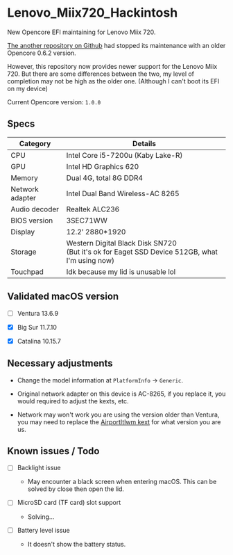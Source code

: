 # Lenovo_Miix720_Hackintosh

New Opencore EFI maintaining for Lenovo Miix 720.

[The another repository on Github](https://github.com/jennie26/Lenovo-Miix-720-Hackintosh) had stopped its maintenance with an older Opencore 0.6.2 version.

However, this repository now provides newer support for the Lenovo Miix 720. But there are some differences between the two, my level of completion may not be high as the older one. (Although I can't boot its EFI on my device)

Current Opencore version: `1.0.0`

## Specs

|Category|Details|
|--------|-------|
|CPU     |Intel Core i5-7200u (Kaby Lake-R)|
|GPU     |Intel HD Graphics 620|
|Memory  |Dual 4G, total 8G DDR4|
|Network adapter|Intel Dual Band Wireless-AC 8265|
|Audio decoder|Realtek ALC236|
|BIOS version|3SEC71WW|
|Display |12.2’ 2880*1920|
|Storage |Western Digital Black Disk SN720<br>(But it's ok for Eaget SSD Device 512GB, what I'm using now)|
|Touchpad|Idk because my lid is unusable lol|

## Validated macOS version

- [ ] Ventura 13.6.9

- [x] Big Sur 11.7.10

- [x] Catalina 10.15.7

## Necessary adjustments

- Change the model information at `PlatformInfo` -> `Generic`.

- Original network adapter on this device is AC-8265, if you replace it, you would required to adjust the kexts, etc.

- Network may won't work you are using the version older than Ventura, you may need to replace the [AirportItlwm kext](https://github.com/OpenIntelWireless/itlwm/releases/) for what version you are us.

## Known issues / Todo

- [ ] Backlight issue
  - May encounter a black screen when entering macOS. This can be solved by close then open the lid.

- [ ] MicroSD card (TF card) slot support
  - Solving...

- [ ] Battery level issue
  - It doesn't show the battery status.
